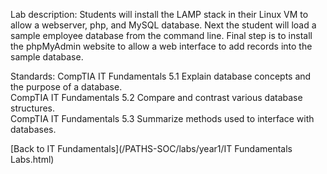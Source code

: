 Lab description: Students will install the LAMP stack in their Linux VM to allow a webserver, php, and MySQL database.  Next the student will load a sample employee database from the command line. Final step is to install the phpMyAdmin website to allow a web interface to add records into the sample database.

Standards: CompTIA IT Fundamentals 5.1 Explain database concepts and the purpose of a database. <br>
           CompTIA IT Fundamentals 5.2 Compare and contrast various database structures. <br>
           CompTIA IT Fundamentals 5.3 Summarize methods used to interface with databases.
 
[Back to IT Fundamentals](/PATHS-SOC/labs/year1/IT Fundamentals Labs.html)
